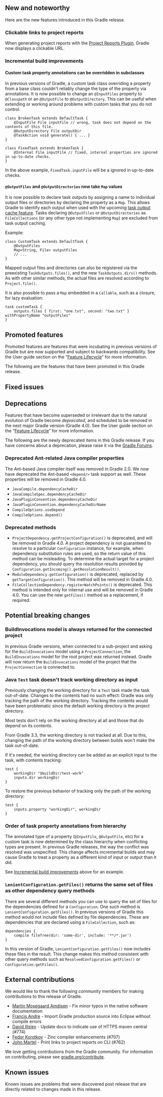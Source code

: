 ## New and noteworthy

Here are the new features introduced in this Gradle release.

<!--
IMPORTANT: if this is a patch release, ensure that a prominent link is included in the foreword to all releases of the same minor stream.
Add-->

<!--
### Example new and noteworthy
-->

### Clickable links to project reports

When generating project reports with the [Project Reports Plugin](userguide/project_reports_plugin.html), Gradle now displays a clickable URL.

### Incremental build improvements

#### Custom task property annotations can be overridden in subclasses

In previous versions of Gradle, a custom task class overriding a property from a base class couldn't reliably change the type of the property via annotations. It is now possible to change an `@InputFiles` property to `@Classpath` or an `@OutputFile` to `@OutputDirectory`. This can be useful when extending or working around problems with custom tasks that you do not control.

    class BrokenTask extends DefaultTask {
        @InputFile File inputFile // wrong, task does not depend on the contents of this file.
        @OutputDirectory File outputDir
        @TaskAction void generate() { ... }
    }

    class FixedTask extends BrokenTask {
        @Internal File inputFile // fixed, internal properties are ignored in up-to-date checks.
    }

In the above example, `FixedTask.inputFile` will be a ignored in up-to-date checks.

#### `@OutputFiles` and `@OutputDirectories` now take `Map` values

It is now possible to declare task outputs by assigning a name  to individual output files or directories by declaring the property as a `Map`. This allows Gradle to identify each output when used with the upcoming [task output cache feature](userguide/task_output_cache.html). Tasks declaring `@OutputFiles` or `@OutputDirectories` as `FileCollections` (or any other type not implementing `Map`) are excluded from task output caching.

Example:

    class CustomTask extends DefaultTask {
        @OutputFiles
        Map<String, File> outputFiles
        // ...
    }

Mapped output files and directories can also be registered via the preexisting `TaskOutputs.files()`, and the new `TaskOutputs.dirs()` methods. As with other similar methods, the actual files are resolved according to `Project.file()`.

It is also possible to pass a `Map` embedded in a `Callable`, such as a closure, for lazy evaluation:

    task customTask {
        outputs.files { first: "one.txt", second: "two.txt" } withPropertyName "outputFiles"
    }

## Promoted features

Promoted features are features that were incubating in previous versions of Gradle but are now supported and subject to backwards compatibility.
See the User guide section on the “[Feature Lifecycle](userguide/feature_lifecycle.html)” for more information.

The following are the features that have been promoted in this Gradle release.

<!--
### Example promoted
-->

## Fixed issues

## Deprecations

Features that have become superseded or irrelevant due to the natural evolution of Gradle become *deprecated*, and scheduled to be removed
in the next major Gradle version (Gradle 4.0). See the User guide section on the “[Feature Lifecycle](userguide/feature_lifecycle.html)” for more information.

The following are the newly deprecated items in this Gradle release. If you have concerns about a deprecation, please raise it via the [Gradle Forums](https://discuss.gradle.org).

<!--
### Example deprecation
-->

### Deprecated Ant-related Java compiler properties

The Ant-based Java compiler itself was removed in Gradle 2.0. We now have deprecated the Ant-based `<depend/>` task support as well. These properties will be removed in Gradle 4.0.

* `JavaCompile.dependencyCacheDir`
* `JavaCompileSpec.dependencyCacheDir`
* `JavaPluginConvention.dependencyCacheDir`
* `JavaPluginConvention.dependencyCacheDirName`
* `CompileOptions.useDepend`
* `CompileOptions.depend()`

### Deprecated methods

* `ProjectDependency.getProjectConfiguration()` is deprecated, and will be removed in Gradle 4.0. A project dependency is not guaranteed to resolve to a particular `Configuration` instance, for example, when dependency substitution rules are used, so the return value of this method can be misleading. To determine the actual target for a project dependency, you should query the resolution results provided by `Configuration.getIncoming().getResolutionResult()`.
* `ModuleDependency.getConfiguration()` is deprecated, replaced by `getTargetConfiguration()`. This method will be removed in Gradle 4.0.
* `FileCollectionDependency.registerWatchPoints()` is deprecated. This method is intended only for internal use and will be removed in Gradle 4.0. You can use the new `getFiles()` method as a replacement, if required.

## Potential breaking changes

### BuildInvocations model is always returned for the connected project

In previous Gradle versions, when connected to a sub-project and asking for the `BuildInvocations` model using a `ProjectConnection`,
the `BuildInvocations` model for the root project was returned instead. Gradle will now
return the `BuildInvocations` model of the project that the `ProjectConnection` is connected to.

### Java `Test` task doesn't track working directory as input

Previously changing the working directory for a `Test` task made the task out-of-date. Changes to the contents had no such effect: Gradle was only tracking the path of the working directory. Tracking the contents would have been problematic since the default working directory is the project directory. 

Most tests don't rely on the working directory at all and those that do depend on its contents.

From Gradle 3.3, the working directory is not tracked at all. Due to this, changing the path of the working directory between builds won't make the task out-of-date.

If it's needed, the working directory can be added as an explicit input to the task, with contents tracking:

    test {
        workingDir "$buildDir/test-work"
        inputs.dir workingDir
    }

To restore the previous behavior of tracking only the path of the working directory:

    test {
        inputs.property "workingDir", workingDir
    }

### Order of task property annotations from hierarchy 

The annotated type of a property (`@InputFile`, `@OutputFile`, etc) for a custom task is now determined by the class hierarchy when conflicting types are present. In previous Gradle releases, the way the conflict was resolved was unspecified. This change affects incremental builds and may cause Gradle to treat a property as a different kind of input or output than it did.

See [Incremental build improvements](#incremental-build-improvements) above for an example.

### `LenientConfiguration.getFiles()` returns the same set of files as other dependency query methods

There are several different methods you can use to query the set of files for the dependencies defined for a `Configuration`.
One such method is `LenientConfiguration.getFiles()`. In previous versions of Gradle this method would not include files defined by file dependencies. These are dependencies that are declared using a `FileCollection`, such as:

    dependencies {
        compile fileTree(dir: 'some-dir', include: '**/*.jar')
    }
    
In this version of Gradle, `LenientConfiguration.getFiles()` now includes these files in the result. This change makes this method consistent with other query methods such as `ResolvedConfiguration.getFiles()` or `Configuration.getFiles()`.    

## External contributions

We would like to thank the following community members for making contributions to this release of Gradle.

 - [Martin Mosegaard Amdisen](https://github.com/martinmosegaard) - Fix minor typos in the native software documentation
 - [Francis Andre](https://github.com/zosrothko) - Import Gradle production source into Eclipse without compile errors
 - [David Illsley](https://github.com/davidillsley) - Update docs to indicate use of HTTPS maven central (#774)
 - [Fedor Korotkov](https://github.com/fkorotkov) - Zinc compiler enhancements (#707)
 - [John Martel](https://github.com/johnmartel) - Print links to project reports on CLI (#762)

<!--
 - [Some person](https://github.com/some-person) - fixed some issue (GRADLE-1234)
-->

We love getting contributions from the Gradle community. For information on contributing, please see [gradle.org/contribute](https://gradle.org/contribute).

## Known issues

Known issues are problems that were discovered post release that are directly related to changes made in this release.
